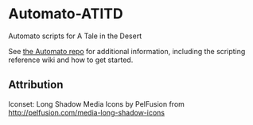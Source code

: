 # Automato-ATITD
Automato scripts for A Tale in the Desert

See [the Automato repo](https://github.com/DashingStrike/Automato) for additional information, including the scripting reference wiki and how to get started.

Attribution
-----------
Iconset: Long Shadow Media Icons by PelFusion from http://pelfusion.com/media-long-shadow-icons